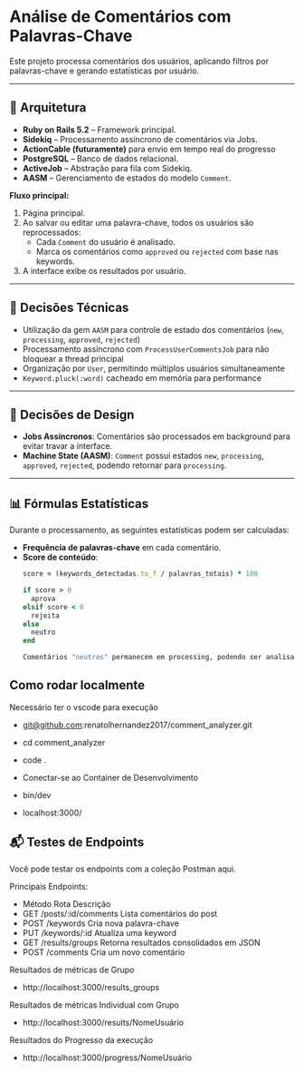 # Análise de Comentários com Palavras-Chave

Este projeto processa comentários dos usuários, aplicando filtros por palavras-chave e gerando estatísticas por usuário.

---

## 🧱 Arquitetura

- **Ruby on Rails 5.2** – Framework principal.
- **Sidekiq** – Processamento assíncrono de comentários via Jobs.
- **ActionCable (futuramente)** para envio em tempo real do progresso
- **PostgreSQL** – Banco de dados relacional.
- **ActiveJob** – Abstração para fila com Sidekiq.
- **AASM** – Gerenciamento de estados do modelo `Comment`.

**Fluxo principal:**

1. Página principal.
2. Ao salvar ou editar uma palavra-chave, todos os usuários são reprocessados:
   - Cada `Comment` do usuário é analisado.
   - Marca os comentários como `approved` ou `rejected` com base nas keywords.
3. A interface exibe os resultados por usuário.

---

## 📌 Decisões Técnicas

- Utilização da gem `AASM` para controle de estado dos comentários (`new`, `processing`, `approved`, `rejected`)
- Processamento assíncrono com `ProcessUserCommentsJob` para não bloquear a thread principal
- Organização por `User`, permitindo múltiplos usuários simultaneamente
- `Keyword.pluck(:word)` cacheado em memória para performance

---

## 🧠 Decisões de Design

- **Jobs Assíncronos**: Comentários são processados em background para evitar travar a interface.
- **Machine State (AASM)**: `Comment` possui estados `new`, `processing`, `approved`, `rejected`, podendo retornar para `processing`.

---

## 📊 Fórmulas Estatísticas

Durante o processamento, as seguintes estatísticas podem ser calculadas:

- **Frequência de palavras-chave** em cada comentário.
- **Score de conteúdo**:
  ```ruby
  score = (keywords_detectadas.to_f / palavras_totais) * 100

  if score > 0
    aprova
  elsif score < 0
    rejeita
  else
    neutro
  end

  Comentários "neutros" permanecem em processing, podendo ser analisados manualmente ou posteriormente com mais dados

## Como rodar localmente

Necessário ter o vscode para execução

- git@github.com:renatolhernandez2017/comment_analyzer.git
- cd comment_analyzer

- code .
- Conectar-se ao Container de Desenvolvimento
- bin/dev

- localhost:3000/

## 📬 Testes de Endpoints
Você pode testar os endpoints com a coleção Postman aqui.

Principais Endpoints:

- Método	 Rota	              Descrição
- GET	    /posts/:id/comments   Lista comentários do post
- POST	/keywords	          Cria nova palavra-chave
- PUT	    /keywords/:id	      Atualiza uma keyword
- GET	    /results/groups	      Retorna resultados consolidados em JSON
- POST	/comments	          Cria um novo comentário

Resultados de métricas de Grupo
- http://localhost:3000/results_groups

Resultados de métricas Individual com Grupo
- http://localhost:3000/results/NomeUsuário

Resultados do Progresso da execução
- http://localhost:3000/progress/NomeUsuário
